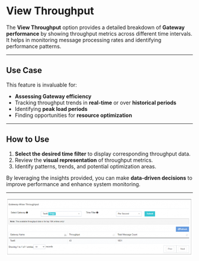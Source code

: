# View Throughput

The **View Throughput** option provides a detailed breakdown of **Gateway performance** by showing throughput metrics across different time intervals.  
It helps in monitoring message processing rates and identifying performance patterns.

---

## Use Case
This feature is invaluable for:
- **Assessing Gateway efficiency**
- Tracking throughput trends in **real-time** or over **historical periods**
- Identifying **peak load periods**
- Finding opportunities for **resource optimization**

---

## How to Use
1. **Select the desired time filter** to display corresponding throughput data.
2. Review the **visual representation** of throughput metrics.
3. Identify patterns, trends, and potential optimization areas.

By leveraging the insights provided, you can make **data-driven decisions** to improve performance and enhance system monitoring.

---

![View Throughput Screenshot](images/viewthroughput1.png)
